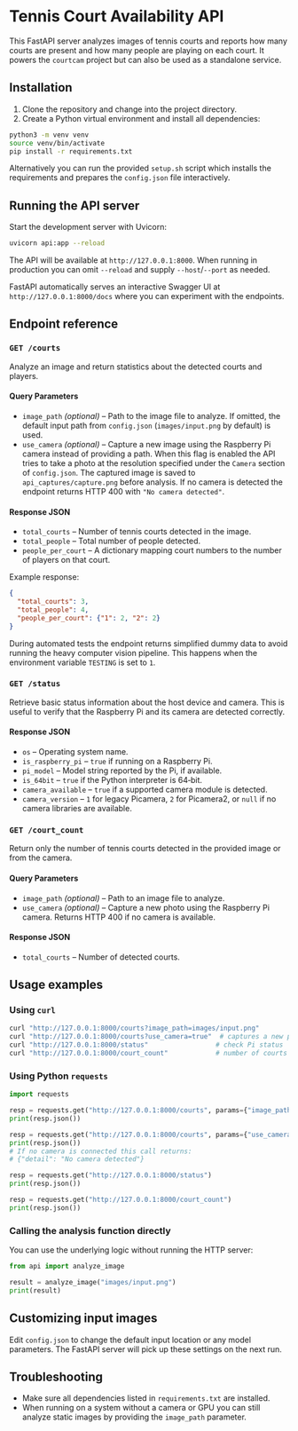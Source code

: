 # Tennis Court Availability API

This FastAPI server analyzes images of tennis courts and reports how many courts are present and how many people are playing on each court. It powers the `courtcam` project but can also be used as a standalone service.

## Installation

1. Clone the repository and change into the project directory.
2. Create a Python virtual environment and install all dependencies:

```bash
python3 -m venv venv
source venv/bin/activate
pip install -r requirements.txt
```

Alternatively you can run the provided `setup.sh` script which installs the requirements and prepares the `config.json` file interactively.

## Running the API server

Start the development server with Uvicorn:

```bash
uvicorn api:app --reload
```

The API will be available at `http://127.0.0.1:8000`. When running in production you can omit `--reload` and supply `--host`/`--port` as needed.

FastAPI automatically serves an interactive Swagger UI at `http://127.0.0.1:8000/docs` where you can experiment with the endpoints.

## Endpoint reference

### `GET /courts`

Analyze an image and return statistics about the detected courts and players.

#### Query Parameters

- `image_path` *(optional)* – Path to the image file to analyze. If omitted, the
  default input path from `config.json` (`images/input.png` by default) is used.
- `use_camera` *(optional)* – Capture a new image using the Raspberry Pi camera
  instead of providing a path. When this flag is enabled the API tries to take a
  photo at the resolution specified under the `Camera` section of `config.json`.
  The captured image is saved to `api_captures/capture.png` before analysis. If
  no camera is detected the endpoint returns HTTP 400 with `"No camera detected"`.

#### Response JSON

- `total_courts` – Number of tennis courts detected in the image.
- `total_people` – Total number of people detected.
- `people_per_court` – A dictionary mapping court numbers to the number of players on that court.

Example response:

```json
{
  "total_courts": 3,
  "total_people": 4,
  "people_per_court": {"1": 2, "2": 2}
}
```

During automated tests the endpoint returns simplified dummy data to avoid running the heavy computer vision pipeline. This happens when the environment variable `TESTING` is set to `1`.

### `GET /status`

Retrieve basic status information about the host device and camera. This is useful to verify that the Raspberry Pi and its camera are detected correctly.

#### Response JSON

- `os` – Operating system name.
- `is_raspberry_pi` – `true` if running on a Raspberry Pi.
- `pi_model` – Model string reported by the Pi, if available.
- `is_64bit` – `true` if the Python interpreter is 64‑bit.
- `camera_available` – `true` if a supported camera module is detected.
- `camera_version` – `1` for legacy Picamera, `2` for Picamera2, or `null` if no camera libraries are available.

### `GET /court_count`

Return only the number of tennis courts detected in the provided image or from the camera.

#### Query Parameters

- `image_path` *(optional)* – Path to an image file to analyze.
- `use_camera` *(optional)* – Capture a new photo using the Raspberry Pi camera. Returns HTTP 400 if no camera is available.

#### Response JSON

- `total_courts` – Number of detected courts.

## Usage examples

### Using `curl`

```bash
curl "http://127.0.0.1:8000/courts?image_path=images/input.png"
curl "http://127.0.0.1:8000/courts?use_camera=true"  # captures a new photo
curl "http://127.0.0.1:8000/status"                 # check Pi status
curl "http://127.0.0.1:8000/court_count"            # number of courts only
```

### Using Python `requests`

```python
import requests

resp = requests.get("http://127.0.0.1:8000/courts", params={"image_path": "images/input.png"})
print(resp.json())

resp = requests.get("http://127.0.0.1:8000/courts", params={"use_camera": "true"})
print(resp.json())
# If no camera is connected this call returns:
# {"detail": "No camera detected"}

resp = requests.get("http://127.0.0.1:8000/status")
print(resp.json())

resp = requests.get("http://127.0.0.1:8000/court_count")
print(resp.json())
```

### Calling the analysis function directly

You can use the underlying logic without running the HTTP server:

```python
from api import analyze_image

result = analyze_image("images/input.png")
print(result)
```

## Customizing input images

Edit `config.json` to change the default input location or any model parameters. The FastAPI server will pick up these settings on the next run.

## Troubleshooting

- Make sure all dependencies listed in `requirements.txt` are installed.
- When running on a system without a camera or GPU you can still analyze static images by providing the `image_path` parameter.

